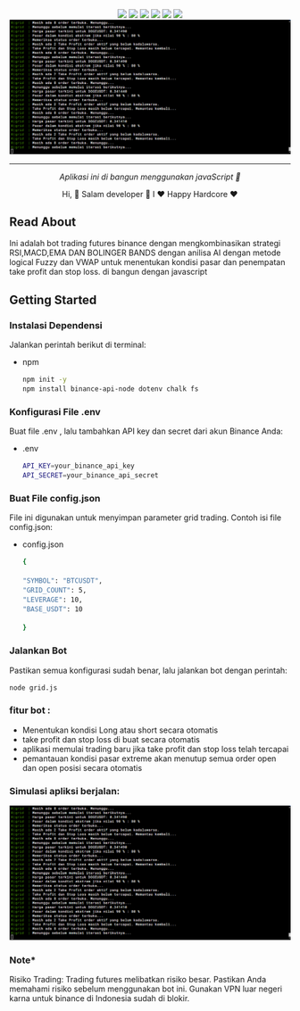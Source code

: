 <!-- EN -->

<div align="center">
<a href="z"><img src="https://img.shields.io/badge/ChatGPT-74aa9c?style=for-the-badge&logo=openai&logoColor=white"/></a>
<a href="z"><img src="https://img.shields.io/badge/Bitcoin-000000?style=for-the-badge&logo=bitcoin&logoColor=white"/></a>
<a href="z"><img src="https://img.shields.io/badge/Ethereum-3C3C3D?style=for-the-badge&logo=Ethereum&logoColor=white"/></a>
<a href="z"><img src="https://img.shields.io/badge/Litecoin-A6A9AA?style=for-the-badge&logo=Litecoin&logoColor=white"/></a>
<a href="z"><img src="https://img.shields.io/badge/.NET-512BD4?style=for-the-badge&logo=dotnet&logoColor=white"/></a>
<a href="z"><img src="https://img.shields.io/badge/Visual_Studio-5C2D91?style=for-the-badge&logo=visual%20studio&logoColor=white"/></a>
<a href="z"><img src="https://github.com/itsmtt/Cuan-emmeril/blob/main/img/code_runing.png"/></a>
</div>

---

<p align="center">
  <i align="center">Aplikasi ini di bangun menggunakan javaScript 🚀</i>
</p>
<p align="center">
  Hi, 🚀 Salam developer 🚀 I ❤️ Happy Hardcore ❤️
</p>

## Read About

Ini adalah bot trading futures binance
dengan mengkombinasikan strategi RSI,MACD,EMA DAN BOLINGER BANDS dengan anilisa AI dengan metode logical Fuzzy dan VWAP untuk menentukan kondisi pasar dan penempatan take profit dan stop loss. di bangun dengan javascript

<!-- GETTING STARTED -->

## Getting Started

### Instalasi Dependensi

Jalankan perintah berikut di terminal:

- npm
  ```sh
  npm init -y
  npm install binance-api-node dotenv chalk fs
  ```

### Konfigurasi File .env

Buat file .env , lalu tambahkan API key dan secret dari akun Binance Anda:

- .env
  ```sh
  API_KEY=your_binance_api_key
  API_SECRET=your_binance_api_secret
  ```

### Buat File config.json

File ini digunakan untuk menyimpan parameter grid trading. Contoh isi file config.json:

- config.json

  ```sh
  {

  "SYMBOL": "BTCUSDT",
  "GRID_COUNT": 5,
  "LEVERAGE": 10,
  "BASE_USDT": 10

  }
  ```

### Jalankan Bot

Pastikan semua konfigurasi sudah benar, lalu jalankan bot dengan perintah:

```sh
node grid.js
```

### fitur bot :

- Menentukan kondisi Long atau short secara otomatis
- take profit dan stop loss di buat secara otomatis
- aplikasi memulai trading baru jika take profit dan stop loss telah tercapai
- pemantauan kondisi pasar extreme akan menutup semua order open dan open posisi secara otomatis

### Simulasi apliksi berjalan:

<div align="center">
<a href="z"><img src="https://github.com/itsmtt/Cuan-emmeril/blob/main/img/code_runing.png"/></a>
</div>

### Note\*

Risiko Trading: Trading futures melibatkan risiko besar. Pastikan Anda memahami risiko sebelum menggunakan bot ini.
Gunakan VPN luar negeri karna untuk binance di Indonesia sudah di blokir.
